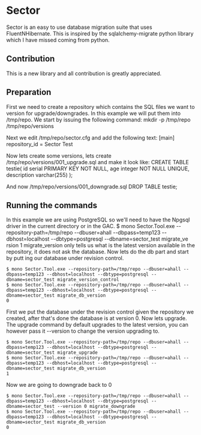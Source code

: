 # Sector
Sector is an easy to use database migration suite that uses FluentNHibernate. This is inspired by the sqlalchemy-migrate python library which I have missed coming from python.
## Contribution
This is a new library and all contribution is greatly appreciated.
## Preparation
First we need to create a repository which contains the SQL files we want to version for upgrade/downgrades. In this example we will put them into /tmp/repo. We start by issuing the following command:
    mkdir -p /tmp/repo /tmp/repo/versions

Next we edit /tmp/repo/sector.cfg and add the following text:
    [main]
    repository_id = Sector Test

Now lets create some versions, lets create /tmp/repo/versions/001_upgrade.sql and make it look like:
    CREATE TABLE testie(
        id serial PRIMARY KEY NOT NULL,
        age integer NOT NULL UNIQUE,
        description varchar(255)
    );

And now /tmp/repo/versions/001_downgrade.sql
    DROP TABLE testie;

## Running the commands
In this example we are using PostgreSQL so we'll need to have the Npgsql driver in the current directory or in the GAC.
    $ mono Sector.Tool.exe --repository-path=/tmp/repo --dbuser=ahall --dbpass=temp123 --dbhost=localhost --dbtype=postgresql --dbname=sector_test migrate_ve
rsion    1
migrate_version only tells us what is the latest version available in the repository, it does not ask the database. Now lets do the db part and start by putt
ing our database under revision control.

    $ mono Sector.Tool.exe --repository-path=/tmp/repo --dbuser=ahall --dbpass=temp123 --dbhost=localhost --dbtype=postgresql --dbname=sector_test migrate_version_control
    $ mono Sector.Tool.exe --repository-path=/tmp/repo --dbuser=ahall --dbpass=temp123 --dbhost=localhost --dbtype=postgresql --dbname=sector_test migrate_db_version
    0

First we put the database under the revision control given the repository we created, after that's done the database is at version 0. Now lets upgrade. The upgrade command by default upgrades to the latest version, you can however pass it --version <ver> to change the version upgrading to.

    $ mono Sector.Tool.exe --repository-path=/tmp/repo --dbuser=ahall --dbpass=temp123 --dbhost=localhost --dbtype=postgresql --dbname=sector_test migrate_upgrade
    $ mono Sector.Tool.exe --repository-path=/tmp/repo --dbuser=ahall --dbpass=temp123 --dbhost=localhost --dbtype=postgresql --dbname=sector_test migrate_db_version
    1

Now we are going to downgrade back to 0

    $ mono Sector.Tool.exe --repository-path=/tmp/repo --dbuser=ahall --dbpass=temp123 --dbhost=localhost --dbtype=postgresql --dbname=sector_test --version 0 migrate_downgrade
    $ mono Sector.Tool.exe --repository-path=/tmp/repo --dbuser=ahall --dbpass=temp123 --dbhost=localhost --dbtype=postgresql --dbname=sector_test migrate_db_version
    0
